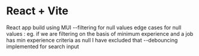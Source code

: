 # React + Vite
React app build using MUI
--filtering for null values
    edge cases for null values : eg. if we are filtering on the basis of minimum experience and a job has min experience criteria as null 
    I have excluded that
--debouncing implemented for search input